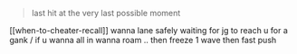 > last hit at the very last possible moment

[[when-to-cheater-recall]]
wanna lane safely
waiting for jg to reach u for a gank / if u wanna all in 
wanna roam .. then freeze 1 wave then fast push 